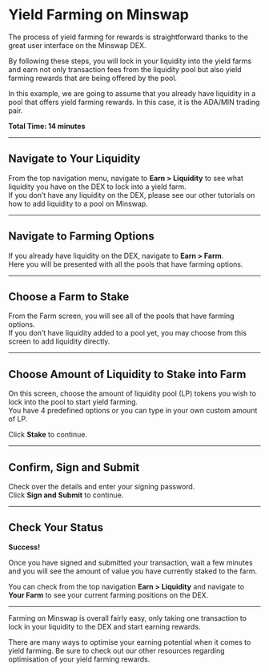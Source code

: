 # Yield Farming on Minswap

The process of yield farming for rewards is straightforward thanks to the great user interface on the Minswap DEX.

By following these steps, you will lock in your liquidity into the yield farms and earn not only transaction fees from the liquidity pool but also yield farming rewards that are being offered by the pool.

In this example, we are going to assume that you already have liquidity in a pool that offers yield farming rewards. In this case, it is the ADA/MIN trading pair.

**Total Time: 14 minutes**

---

## Navigate to Your Liquidity

From the top navigation menu, navigate to **Earn > Liquidity** to see what liquidity you have on the DEX to lock into a yield farm.  
If you don’t have any liquidity on the DEX, please see our other tutorials on how to add liquidity to a pool on Minswap.

---

## Navigate to Farming Options

If you already have liquidity on the DEX, navigate to **Earn > Farm**.  
Here you will be presented with all the pools that have farming options.

---

## Choose a Farm to Stake

From the Farm screen, you will see all of the pools that have farming options.  
If you don’t have liquidity added to a pool yet, you may choose from this screen to add liquidity directly.

---

## Choose Amount of Liquidity to Stake into Farm

On this screen, choose the amount of liquidity pool (LP) tokens you wish to lock into the pool to start yield farming.  
You have 4 predefined options or you can type in your own custom amount of LP.

Click **Stake** to continue.

---

## Confirm, Sign and Submit

Check over the details and enter your signing password.  
Click **Sign and Submit** to continue.

---

## Check Your Status

**Success!**

Once you have signed and submitted your transaction, wait a few minutes and you will see the amount of value you have currently staked to the farm.

You can check from the top navigation **Earn > Liquidity** and navigate to **Your Farm** to see your current farming positions on the DEX.

---

Farming on Minswap is overall fairly easy, only taking one transaction to lock in your liquidity to the DEX and start earning rewards.

There are many ways to optimise your earning potential when it comes to yield farming. Be sure to check out our other resources regarding optimisation of your yield farming rewards.
